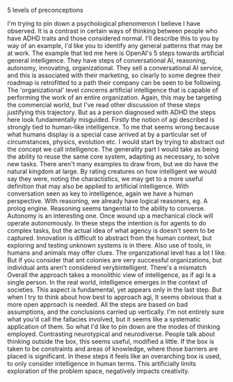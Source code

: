 5 levels of preconceptions

I'm trying to pin down a psychological phenomenon I believe I have observed. It is a contrast in certain ways of thinking between people who have ADHD traits and those considered normal. I'll describe this to you by way of an example, I'd like you to identify any general patterns that may be at work.
The example that led me here is OpenAI's 5 steps towards artificial general intelligence. They have steps of conversational AI, reasoning, autonomy, innovating, organizational.
They sell a conversational AI service, and this is associated with their marketing, so clearly to some degree their roadmap is retrofitted to a path their company can be seen to be following. The 'organizational' level concerns artificial intelligence that is capable of performing the work of an entire organization. Again, this may be targeting the commercial world, but I've read other discussion of these steps justifying this trajectory. 
But as a person diagnosed with ADHD the steps here look fundamentally misguided. Firstly the notion of agi described is strongly tied to human-like intelligence. To me that seems wrong because what humans display is a special case arrived at by a particular set of circumstances, physics, evolution etc. I would start by trying to abstract out the concept we call intelligence. The generality part I would take as being the ability to reuse the same core system, adapting as necessary, to solve new tasks.
There aren't many examples to draw from, but we do have the natural kingdom at large. By rating creatures on how intelligent we would say they were,  noting the charactistics, we may get to a more useful definition that may also be applied to artificial intelligence.
With conversation seen as key to intelligence, again we have a human perspective. 
With reasoning, we already have logical reasoners, eg. A prolog engine. Reasoning seems tangential to the ability to converse.  Autonomy is an interesting one. Once wound up a mechanical clock will operate autonomously. In these steps the intention is for agents to do complex tasks, but the actual idea of what agency is doesn't seem to be captured. Innovation is difficult to abstract from the human context, but exploring and testing unknown systems is in there. Also use of tools, in humans and animals may offer clues. The organizational level has a lot I like. But if you consider that ant colonies are very successful organizations, but individual ants aren't considered verybintelligent. There's a mismatch 
Overall the approach takes a monolithic view of intelligence, as if agi Is a single person. In the real world, intelligence emerges in the context of societies. This aspect is fundamental, yet appears only in the last step. 
But when I try to think about how best to approach agi, It seems obvious that a more open approach is needed. All the steps are based on bad assumptions, and the conclusions carried up vertically.
I'm not entirely sure what you'd call the fallacies involved, but it seems like a systematic application of them.
So what I'd like to pin down are the modes of thinking employed. Contrasting neurotypical and neurodiverse.
People talk about thinking outside the box, this seems useful, modified a little. If the box is taken to be constraints and areas of knowledge, where those barriers are placed is significant. In these steps it feels like an overarching box is used, to only consider intelligence in human terms. This artificially limits exploration of the problem space, negatively impacts creativity.

